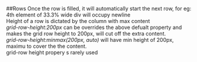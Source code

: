 ##Rows
Once the row is filled, it will automatically start the next row, for eg: 4th element of 33.3% wide div will occupy newline<br>
Height of a row is dictated by the column with max content<br>
*grid-row-height:200px* can be overrides the above defualt property and makes the grid row height to 200px, will cut off the extra content. <br>
*grid-row-height:minmax(200px, auto)* will have min height of 200px, maximu to cover the the content.<br>
grid-row height propery s rarely used


